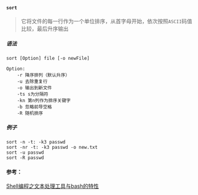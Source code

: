 #### `sort`

> 它将文件的每一行作为一个单位排序，从首字母开始，依次按照`ASCII`码值比较，最后升序输出

##### 语法

```shell
sort [Option] file [-o newFile]
```

```shell
Option:
	-r 降序排列（默认升序）
	-u 去除重复行
	-o 输出到新文件
	-ts s为分隔符
	-kn 第n列作为排序关键字
	-b 忽略前导空格
	-R 随机排序
```

##### 例子

```shell
sort -n -t: -k3 passwd
sort -nr -t: -k3 passwd -o new.txt
sort -u passwd
sort -R passwd
```



#### 参考：

[Shell编程之文本处理工具与bash的特性](https://mp.weixin.qq.com/s/7pfE3S-uDSLOG1AZSj3D1A)

